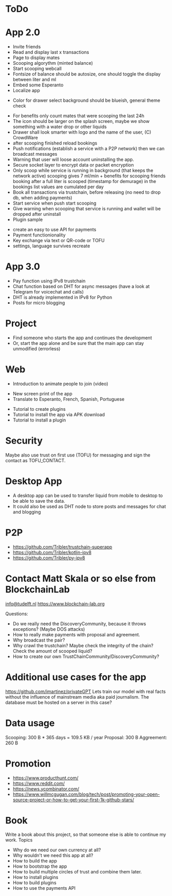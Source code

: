 # ToDo

# App 2.0
+ Invite friends
+ Read and display last x transactions
+ Page to display mates
+ Scooping algorythm (minted balance)
+ Start scooping webcall
+ Fontsize of balance should be autosize, one should toggle the display between liter and ml
+ Embed some Esperanto
+ Localize app
- Color for drawer select background should be blueish, general theme check
+ For benefits only count mates that were scooping the last 24h
+ The icon should be larger on the splash screen, maybe we show something with a water drop or other liquids
+ Drawer shall look smarter with logo and the name of the user, (C) CrowdWare
+ after scooping finished reload bookings
+ Push notifications (establish a service with a P2P network) then we can broadcast messages
+ Warning that user will loose account uninstalling the app.
+ Secure socket layer to encrypt data or packet encryption 
+ Only scoop while service is running in background (that keeps the network active)
    scooping gives 7 ml/min + benefits for scooping friends
    booking after a full liter is scooped (timestamp for demurage)
    in the bookings list values are cumulated per day 
+ Book all transactions via trustchain, before releasing (no need to drop db, when adding payments)
+ Start service when push start scooping
+ Give warning when scooping that service is running and wallet will be dropped after uninstall
+ Plugin sample
- create an easy to use API for payments
- Payment functionionality
- Key exchange via text or QR-code or TOFU
- settings, language survives recreate


# App 3.0
- Pay function using IPv8 trustchain
- Chat function based on DHT for async messages (have a look at Telegram for voicechat and calls) 
- DHT is already implemented in IPv8 for Python 
- Posts for micro blogging

# Project
- Find someone who starts the app and continues the development
- Or, start the app alone and be sure that the main app can stay unmodified (errorless)

# Web
- Introduction to animate people to join (video)
+ New screen print of the app
+ Translate to Esperanto, French, Spanish, Portuguese
- Tutorial to create plugins
- Tutorial to install the app via APK download
- Tutorial to install a plugin 

# Security
Maybe also use trust on first use (TOFU) for messaging and sign the contact as TOFU_CONTACT.


# Desktop App
- A desktop app can be used to transfer liquid from mobile to desktop to be able to save the data.
- It could also be used as DHT node to store posts and messages for chat and blogging

# P2P
- https://github.com/Tribler/trustchain-superapp
- https://github.com/Tribler/kotlin-ipv8
- https://github.com/Tribler/py-ipv8

# Contact Matt Skala or so else from BlockchainLab
info@tudelft.nl 
https://www.blockchain-lab.org

Questions: 
- Do we really need the DiscoveryCommunity, because it throws exceptions? (Maybe DOS attacks)
- How to really make payments with proposal and agreement. 
- Why broadcast the pair?
- Why crawl the trustchain? Maybe check the integrity of the chain? Check the amount of scooped liquid? 
- How to create our own TrustChainCommunity/DiscoveryCommunity?


# Additional use cases for the app
https://github.com/imartinez/privateGPT
Lets train our model with real facts without the influence of mainstream media aka paid journalism.
The database must be hosted on a server in this case?

# Data usage
Scooping:   300 B * 365 days = 109.5 KB / year
Proposal:   300 B
Aggreement: 260 B

# Promotion
- https://www.producthunt.com/
- https://www.reddit.com/
- https://news.ycombinator.com/
- https://www.willmcgugan.com/blog/tech/post/promoting-your-open-source-project-or-how-to-get-your-first-1k-github-stars/

# Book
Write a book about this project, so that someone else is able to continue my work.
Topics
- Why do we need our own currency at all?
- Why wouldn't we need this app at all?
- How to build the app
- How to bootstrap the app
- How to build multiple circles of trust and combine them later.
- How to install plugins
- How to build plugins
- How to use the payments API 